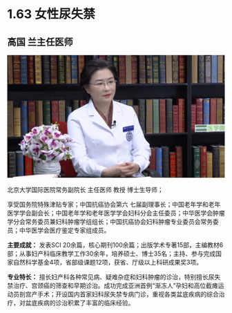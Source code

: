 # 1.63 女性尿失禁

## 高国 兰主任医师

![1678426599070](image/c01_63/1678426599070.png)

北京大学国际医院常务副院长 主任医师 教授 博士生导师；

享受国务院特殊津贴专家；中国抗癌协会第六 七届副理事长；中国老年学和老年医学学会副会长；中国老年学和老年医学学会妇科分会主任委员；中华医学会肿瘤学分会常务委员兼妇科肿瘤学组组长；中国抗癌协会妇科肿瘤专业委员会常务委员；中华医学会医疗鉴定专家组成员。

**主要成就：** 发表SCI 20余篇，核心期刊100余篇；出版学术专著15部，主编教材6部；从事妇产科临床教学工作30余年，培养硕士、博士35名；主持、参与完成国家自然科学基金4项，省部级课题12项，获省、厅级以上科研成果奖3项。

**专业特长：** 擅长妇产科各种常见病、疑难杂症和妇科肿瘤的诊治，特别擅长尿失禁治疗、宫颈癌的筛查和早期诊治。成功完成亚洲首例“渐冻人”孕妇和高位截瘫运动员剖宫产手术；开设国内首家妇科尿失禁专病门诊，重视各类盆底疾病的综合治疗，对盆底疾病的诊治积累了丰富的临床经验。
